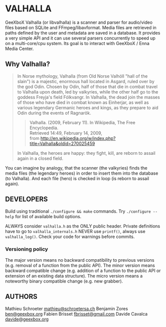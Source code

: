 
# VALHALLA

GeeXboX Valhalla (or libvalhalla) is a scanner and parser for audio/video
files based on SQLite and FFmpeg/libavformat. Media files are retrieved in
paths defined by the user and metadata are saved in a database.
It provides a very simple API and it can use several parsers concurrently
to speed up on a multi-core/cpu system.
Its goal is to interact with GeeXboX / Enna Media Center.


## Why Valhalla?

> In Norse mythology, Valhalla (from Old Norse Valhöll "hall of the slain")
> is a majestic, enormous hall located in Asgard, ruled over by the god Odin.
> Chosen by Odin, half of those that die in combat travel to Valhalla upon
> death, led by valkyries, while the other half go to the goddess Freyja's
> field Fólkvangr. In Valhalla, the dead join the masses of those who have
> died in combat known as Einherjar, as well as various legendary Germanic
> heroes and kings, as they prepare to aid Odin during the events of Ragnarök.
>
>>  Valhalla. (2009, February 11). In Wikipedia, The Free Encyclopedia.  
>>    Retrieved 14:49, February 14, 2009,  
>>    from http://en.wikipedia.org/w/index.php?title=Valhalla&oldid=270025459
>
> In Valhalla, the heroes are happy: they fight, kill, are reborn to assail
> again in a closed field.


You can imagine by analogy, that the scanner (the valkyries) finds the
media files (the legendary heroes) in order to insert them into the database
(to Valhalla). And each file (hero) is checked in loop (is reborn to assail
again).

## DEVELOPERS

Build using traditional `./configure && make` commands.
Try `./configure --help` for list of available build options.

ALWAYS consider `valhalla.h` as the ONLY public header.
Private definitions have to go to `valhalla_internals.h`
NEVER use `printf()`, always use `valhalla_log()`.
Check your code for warnings before commits.

### Versioning policy

The major version means no backward compatibility to previous versions (e.g.
removal of a function from the public API). The minor version means backward
compatible change (e.g. addition of a function to the public API or extension
of an existing data structure). The micro version means a noteworthy binary
compatible change (e.g. new grabber).

## AUTHORS

Mathieu Schroeter <mathieu@schroetersa.ch>
Benjamin Zores <ben@geexbox.org>
Fabien Brisset <fbrisset@gmail.com>
Davide Cavalca <davide@geexbox.org>
